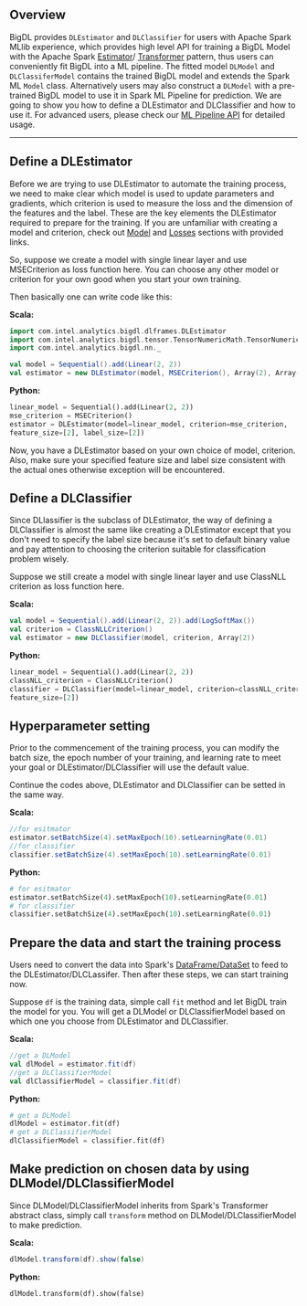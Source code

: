 
## **Overview**

BigDL provides `DLEstimator` and `DLClassifier` for users with Apache Spark MLlib experience, which
provides high level API for training a BigDL Model with the Apache Spark
[Estimator](https://spark.apache.org/docs/2.1.1/ml-pipeline.html#estimators)/
[Transformer](https://spark.apache.org/docs/2.1.1/ml-pipeline.html#transformers)
pattern, thus users can conveniently fit BigDL into a ML pipeline. The fitted model `DLModel` and
`DLClassiferModel` contains the trained BigDL model and extends the Spark ML `Model` class.
Alternatively users may also construct a `DLModel` with a pre-trained BigDL model to use it in
Spark ML Pipeline for prediction. We are going to show you how to define a DLEstimator and
DLClassifier and how to use it. For advanced users, please check our
[ML Pipeline API](../APIGuide/DLFrames/DLEstimator_DLClassifier.md) for detailed usage.


---
## **Define a DLEstimator**
Before we are trying to use DLEstimator to automate the training process, we need to make clear
which model is used to update parameters and gradients, which criterion is used to measure the loss and 
the dimension of the features and the label. These are the key elements the DLEstimator required to
prepare for the training. If you are unfamiliar with creating a model and criterion, check out
[Model](./Model/Sequential.md) and [Losses](../APIGuide/Losses.md) sections with provided links.

So, suppose we create a model with single linear layer and use  MSECriterion as loss function here.
You can choose any other model or criterion for your own good when you start your own training.

Then basically one can write code like this:

**Scala:**

```scala
import com.intel.analytics.bigdl.dlframes.DLEstimator
import com.intel.analytics.bigdl.tensor.TensorNumericMath.TensorNumeric.NumericFloat
import com.intel.analytics.bigdl.nn._

val model = Sequential().add(Linear(2, 2))
val estimator = new DLEstimator(model, MSECriterion(), Array(2), Array(2))
```

**Python:**

```python
linear_model = Sequential().add(Linear(2, 2))
mse_criterion = MSECriterion()
estimator = DLEstimator(model=linear_model, criterion=mse_criterion,
feature_size=[2], label_size=[2])
```

Now, you have a DLEstimator based on your own choice of model, criterion. Also, make sure your specified
feature size and label size consistent with the actual ones otherwise exception will be encountered.

## **Define a DLClassifier**
Since DLlassifier is the subclass of DLEstimator, the way of defining a DLClassifier is almost the same
like creating a DLEstimator except that you don't need to specify the label size because it's set to
default binary value and pay attention to choosing the criterion suitable for classification problem wisely.

Suppose we still create a model with single linear layer and use  ClassNLL criterion as loss
function here.

**Scala:**

```scala
val model = Sequential().add(Linear(2, 2)).add(LogSoftMax())
val criterion = ClassNLLCriterion()
val estimator = new DLClassifier(model, criterion, Array(2))
```
**Python:**

```python
linear_model = Sequential().add(Linear(2, 2))
classNLL_criterion = ClassNLLCriterion()
classifier = DLClassifier(model=linear_model, criterion=classNLL_criterion,
feature_size=[2])
```

## Hyperparameter setting

Prior to the commencement of the training process, you can modify the batch size, the epoch number of your
training, and learning rate to meet your goal or DLEstimator/DLClassifier will use the default value.

Continue the codes above, DLEstimator and DLClassifier can be setted in the same way.

**Scala:**

```scala
//for esitmator
estimator.setBatchSize(4).setMaxEpoch(10).setLearningRate(0.01)
//for classifier
classifier.setBatchSize(4).setMaxEpoch(10).setLearningRate(0.01)
```
**Python:**

```python
# for esitmator
estimator.setBatchSize(4).setMaxEpoch(10).setLearningRate(0.01)
# for classifier
classifier.setBatchSize(4).setMaxEpoch(10).setLearningRate(0.01)

```

## Prepare the data and start the training process

Users need to convert the data into Spark's
[DataFrame/DataSet](https://spark.apache.org/docs/latest/sql-programming-guide.html#datasets-and-dataframes)
to feed to the DLEstimator/DLCLassifer.
Then after these steps, we can start training now.

Suppose `df` is the training data, simple call `fit` method and let BigDL train the model for you. You will
get a DLModel or DLClassifierModel based on which one you choose from DLEstimator and DLClassifier.

**Scala:**

```scala
//get a DLModel
val dlModel = estimator.fit(df)
//get a DLClassifierModel
val dlClassifierModel = classifier.fit(df)
```

**Python:**

```python
# get a DLModel
dlModel = estimator.fit(df)
# get a DLClassifierModel
dlClassifierModel = classifier.fit(df)
```
## Make prediction on chosen data by using DLModel/DLClassifierModel

Since DLModel/DLClassifierModel inherits from Spark's Transformer abstract class, simply call `transform`
 method on DLModel/DLClassifierModel to make prediction.

**Scala:**

```scala
dlModel.transform(df).show(false)
```

**Python:**

```python
dlModel.transform(df).show(false)
```




